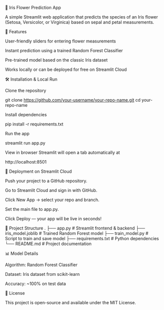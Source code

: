 🌸 Iris Flower Prediction App

A simple Streamlit web application that predicts the species of an Iris flower (Setosa, Versicolor, or Virginica) based on sepal and petal measurements.

📌 Features

User-friendly sliders for entering flower measurements

Instant prediction using a trained Random Forest Classifier

Pre-trained model based on the classic Iris dataset

Works locally or can be deployed for free on Streamlit Cloud

🛠 Installation & Local Run

Clone the repository

git clone https://github.com/your-username/your-repo-name.git
cd your-repo-name


Install dependencies

pip install -r requirements.txt


Run the app

streamlit run app.py


View in browser
Streamlit will open a tab automatically at

http://localhost:8501

🚀 Deployment on Streamlit Cloud

Push your project to a GitHub repository.

Go to Streamlit Cloud and sign in with GitHub.

Click New App → select your repo and branch.

Set the main file to app.py.

Click Deploy — your app will be live in seconds!

📂 Project Structure
.
├── app.py                  # Streamlit frontend & backend
├── iris_model.joblib        # Trained Random Forest model
├── train_model.py           # Script to train and save model
├── requirements.txt         # Python dependencies
└── README.md                # Project documentation

📊 Model Details

Algorithm: Random Forest Classifier

Dataset: Iris dataset from scikit-learn

Accuracy: ~100% on test data

📜 License

This project is open-source and available under the MIT License.
